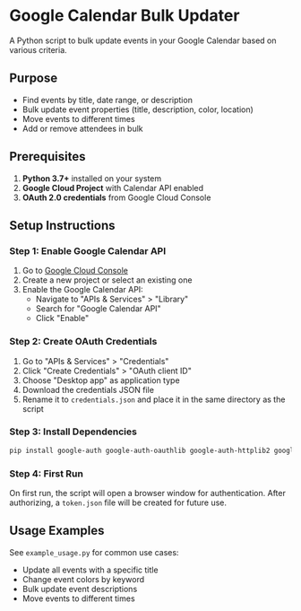 # Google Calendar Bulk Updater
A Python script to bulk update events in your Google Calendar based on various criteria.

## Purpose
- Find events by title, date range, or description
- Bulk update event properties (title, description, color, location)
- Move events to different times
- Add or remove attendees in bulk

## Prerequisites
1. **Python 3.7+** installed on your system
2. **Google Cloud Project** with Calendar API enabled
3. **OAuth 2.0 credentials** from Google Cloud Console

## Setup Instructions

### Step 1: Enable Google Calendar API
1. Go to [Google Cloud Console](https://console.cloud.google.com/)
2. Create a new project or select an existing one
3. Enable the Google Calendar API:
   - Navigate to "APIs & Services" > "Library"
   - Search for "Google Calendar API"
   - Click "Enable"

### Step 2: Create OAuth Credentials
1. Go to "APIs & Services" > "Credentials"
2. Click "Create Credentials" > "OAuth client ID"
3. Choose "Desktop app" as application type
4. Download the credentials JSON file
5. Rename it to `credentials.json` and place it in the same directory as the script

### Step 3: Install Dependencies
```bash
pip install google-auth google-auth-oauthlib google-auth-httplib2 google-api-python-client
```

### Step 4: First Run
On first run, the script will open a browser window for authentication. After authorizing, a `token.json` file will be created for future use.

## Usage Examples
See `example_usage.py` for common use cases:
- Update all events with a specific title
- Change event colors by keyword
- Bulk update event descriptions
- Move events to different times
